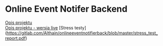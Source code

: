# Online Event Notifer Backend

[Opis projektu](opis_projektu.pdf)  
[Opis projektu - wersja live](https://docs.google.com/document/d/e/2PACX-1vQI29314KZTJYN5qSilrXtZFFLIcuWkgra0eNlD6V-hwvqYt2PKqJcDov-vkGpqRMa9XuH7oqCdsUxU/pub)
[Stress testy] (https://gitlab.com/Althain/onlineeventnotifierback/blob/master/stress_test_report.pdf)